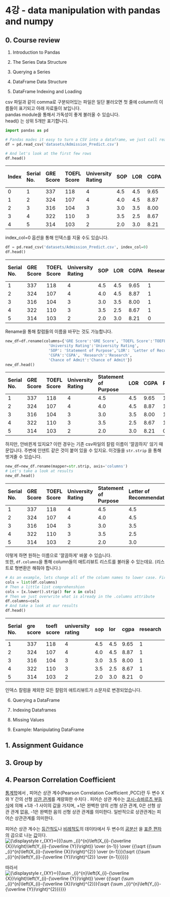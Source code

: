 # 4강 - data manipulation with pandas and numpy

## 0. Course review

1. Introduction to Pandas
2. The Series Data Structure
3. Querying a Series
4. DataFrame Data Structure



5. DataFrame Indexing and Loading

csv 파일과 같이 comma로 구분되어있는 파일은 일단 불러오면 첫 줄에 column의 이름들이 표기되고 아래 자료들이 보입니다.  
pandas module을 통해서 가독성이 좋게 불러올 수 있습니다.   
head\(\) 는 상위 5개만 표기합니다. 

```python
import pandas as pd

# Pandas mades it easy to turn a CSV into a dataframe, we just call read_csv()
df = pd.read_csv('datasets/Admission_Predict.csv')

# And let's look at the first few rows
df.head()
```

| Index | Serial No. | GRE Score | TOEFL Score | University Rating | SOP | LOR | CGPA | Research | Chance to Admit |
| :--- | :--- | :--- | :--- | :--- | :--- | :--- | :--- | :--- | :--- |
| 0 | 1 | 337 | 118 | 4 | 4.5 | 4.5 | 9.65 | 1 | 0.92 |
| 1 | 2 | 324 | 107 | 4 | 4.0 | 4.5 | 8.87 | 1 | 0.76 |
| 2 | 3 | 316 | 104 | 3 | 3.0 | 3.5 | 8.00 | 1 | 0.72 |
| 3 | 4 | 322 | 110 | 3 | 3.5 | 2.5 | 8.67 | 1 | 0.80 |
| 4 | 5 | 314 | 103 | 2 | 2.0 | 3.0 | 8.21 | 0 | 0.65 |

index\_col=0 옵션을 통해 인덱스를 지울 수도 있습니다.

```python
df = pd.read_csv('datasets/Admission_Predict.csv', index_col=0)
df.head()
```

| Serial No. | GRE Score | TOEFL Score | University Rating | SOP | LOR | CGPA | Research | Chance to Admit |
| :--- | :--- | :--- | :--- | :--- | :--- | :--- | :--- | :--- |
| 1 | 337 | 118 | 4 | 4.5 | 4.5 | 9.65 | 1 | 0.92 |
| 2 | 324 | 107 | 4 | 4.0 | 4.5 | 8.87 | 1 | 0.76 |
| 3 | 316 | 104 | 3 | 3.0 | 3.5 | 8.00 | 1 | 0.72 |
| 4 | 322 | 110 | 3 | 3.5 | 2.5 | 8.67 | 1 | 0.80 |
| 5 | 314 | 103 | 2 | 2.0 | 3.0 | 8.21 | 0 | 0.65 |

Rename을 통해 칼럼들의 이름을 바꾸는 것도 가능합니다. 

```python
new_df=df.rename(columns={'GRE Score':'GRE Score', 'TOEFL Score':'TOEFL Score',
                   'University Rating':'University Rating', 
                   'SOP': 'Statement of Purpose','LOR': 'Letter of Recommendation',
                   'CGPA':'CGPA', 'Research':'Research',
                   'Chance of Admit':'Chance of Admit'})
new_df.head()
```

|  Serial No. | GRE Score | TOEFL Score | University Rating | Statement of Purpose | LOR | CGPA | Research | Chance of Admit |
| :--- | :--- | :--- | :--- | :--- | :--- | :--- | :--- | :--- |
| 1 | 337 | 118 | 4 | 4.5 | 4.5 | 9.65 | 1 | 0.92 |
| 2 | 324 | 107 | 4 | 4.0 | 4.5 | 8.87 | 1 | 0.76 |
| 3 | 316 | 104 | 3 | 3.0 | 3.5 | 8.00 | 1 | 0.72 |
| 4 | 322 | 110 | 3 | 3.5 | 2.5 | 8.67 | 1 | 0.80 |
| 5 | 314 | 103 | 2 | 2.0 | 3.0 | 8.21 | 0 | 0.65 |

하지만, 안바뀐게 있지요? 이런 경우는 기존 csv파일의 칼럼 이름이 '깔끔하지' 않기 때문입니다. 주변에 인덴트 같은 것이 붙어 있을 수 있지요. 이것들을 `str.strip` 을 통해 벗겨줄 수 있습니다.

```python
new_df=new_df.rename(mapper=str.strip, axis='columns')
# Let's take a look at results
new_df.head()
```

|  Serial  No. | GRE Score | TOEFL Score | University Rating | Statement of Purpose | Letter of Recommendation | CGPA | Research | Chance of Admit |
| :--- | :--- | :--- | :--- | :--- | :--- | :--- | :--- | :--- |
| 1 | 337 | 118 | 4 | 4.5 | 4.5 | 9.65 | 1 | 0.92 |
| 2 | 324 | 107 | 4 | 4.0 | 4.5 | 8.87 | 1 | 0.76 |
| 3 | 316 | 104 | 3 | 3.0 | 3.5 | 8.00 | 1 | 0.72 |
| 4 | 322 | 110 | 3 | 3.5 | 2.5 | 8.67 | 1 | 0.80 |
| 5 | 314 | 103 | 2 | 2.0 | 3.0 | 8.21 | 0 | 0.65 |

이렇게 하면 원하는 이름으로 '깔끔하게' 바꿀 수 있습니다.   
또한, `df.columns`을 통해 column들의 애트리뷰트 리스트를 불러올 수 있는데요. \(리스트로 형변환은 해줘야 합니다.\)

```python
# As an example, lets change all of the column names to lower case. First we need to get our list
cols = list(df.columns)
# Then a little list comprehenshion
cols = [x.lower().strip() for x in cols]
# Then we just overwrite what is already in the .columns attribute
df.columns=cols
# And take a look at our results
df.head()
```

|  Serial No. | gre score | toefl score | university rating | sop | lor | cgpa | research | chance of admit |
| :--- | :--- | :--- | :--- | :--- | :--- | :--- | :--- | :--- |
| 1 | 337 | 118 | 4 | 4.5 | 4.5 | 9.65 | 1 | 0.92 |
| 2 | 324 | 107 | 4 | 4.0 | 4.5 | 8.87 | 1 | 0.76 |
| 3 | 316 | 104 | 3 | 3.0 | 3.5 | 8.00 | 1 | 0.72 |
| 4 | 322 | 110 | 3 | 3.5 | 2.5 | 8.67 | 1 | 0.80 |
| 5 | 314 | 103 | 2 | 2.0 | 3.0 | 8.21 | 0 | 0.65 |

인덱스 칼럼을 제외한 모든 칼럼의 애트리뷰트가 소문자로 변경되었습니다.

6. Querying a DataFrame

7. Indexing Dataframes

8. Missing Values

9. Example: Manipulating DataFrame 

## 1. Assignment Guidance

## 3. Group by



## 4. Pearson Correlation Coefficient

[통계학](https://ko.wikipedia.org/wiki/%ED%86%B5%EA%B3%84%ED%95%99)에서 , 피어슨 상관 계수\(Pearson Correlation Coefficient ,PCC\)란 두 변수 X 와 Y 간의 선형 [상관 관계](https://ko.wikipedia.org/wiki/%EC%83%81%EA%B4%80_%EB%B6%84%EC%84%9D)를 계량화한 수치다 . 피어슨 상관 계수는 [코시-슈바르츠 부등식](https://ko.wikipedia.org/wiki/%EC%BD%94%EC%8B%9C-%EC%8A%88%EB%B0%94%EB%A5%B4%EC%B8%A0_%EB%B6%80%EB%93%B1%EC%8B%9D)에 의해 +1과 -1 사이의 값을 가지며, +1은 완벽한 양의 선형 상관 관계, 0은 선형 상관 관계 없음, -1은 완벽한 음의 선형 상관 관계를 의미한다. 일반적으로 상관관계는 피어슨 상관관계를 의미한다.



피어슨 상관 계수는 [등간척도](https://ko.wikipedia.org/w/index.php?title=%EB%93%B1%EA%B0%84%EC%B2%99%EB%8F%84&action=edit&redlink=1)나 [비례척도](https://ko.wikipedia.org/w/index.php?title=%EB%B9%84%EB%A1%80%EC%B2%99%EB%8F%84&action=edit&redlink=1)의 데이타에서 두 변수의 [공분산](https://ko.wikipedia.org/wiki/%EA%B3%B5%EB%B6%84%EC%82%B0) 을 [표준 편차](https://ko.wikipedia.org/wiki/%ED%91%9C%EC%A4%80_%ED%8E%B8%EC%B0%A8) 의 곱으로 나눈 [값](https://ko.wikipedia.org/wiki/%ED%91%9C%EC%A4%80_%ED%8E%B8%EC%B0%A8)이다.![{\displaystyle r\_{XY}={{{\sum \_{i}^{n}\left\(X\_{i}-{\overline {X}}\right\)\left\(Y\_{i}-{\overline {Y}}\right\)} \over {n-1}} \over {{\sqrt {{\sum \_{i}^{n}\left\(X\_{i}-{\overline {X}}\right\)^{2}} \over {n-1}}}{\sqrt {{\sum \_{i}^{n}\left\(Y\_{i}-{\overline {Y}}\right\)^{2}} \over {n-1}}}}}}](https://wikimedia.org/api/rest_v1/media/math/render/svg/135b1f3a3a7a31a050f8b7f9325e5b14db99e37a)

따라서![{\displaystyle r\_{XY}={{\sum \_{i}^{n}\left\(X\_{i}-{\overline {X}}\right\)\left\(Y\_{i}-{\overline {Y}}\right\)} \over {{\sqrt {\sum \_{i}^{n}\left\(X\_{i}-{\overline {X}}\right\)^{2}}}{\sqrt {\sum \_{i}^{n}\left\(Y\_{i}-{\overline {Y}}\right\)^{2}}}}}}](https://wikimedia.org/api/rest_v1/media/math/render/svg/ee1e03b44aabd2904cca430279faad515c617891)

